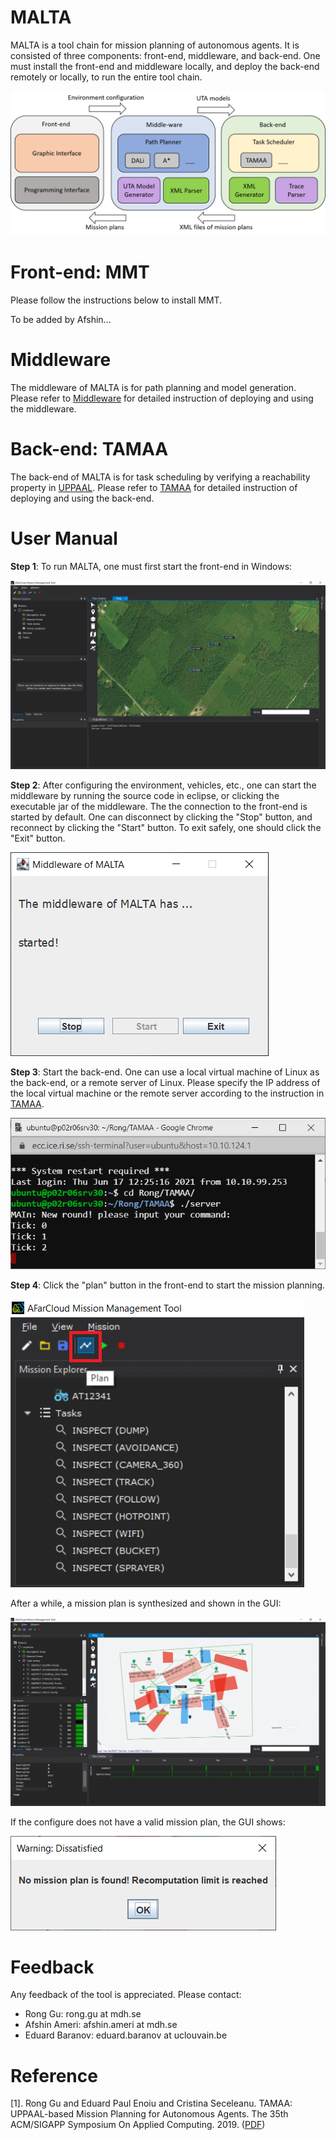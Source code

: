 # MALTA
MALTA is a tool chain for mission planning of autonomous agents. It is consisted of three components: front-end, middleware, and back-end. One must install the front-end and middleware locally, and deploy the back-end remotely or locally, to run the entire tool chain.

![Image](res/tool_structure.png "Architecture of MALTA")

# Front-end: MMT
Please follow the instructions below to install MMT.

To be added by Afshin...

# Middleware
The middleware of MALTA is for path planning and model generation. Please refer to [Middleware](https://github.com/rgu01/TAMAA-DALi) for detailed instruction of deploying and using the middleware.

# Back-end: TAMAA
The back-end of MALTA is for task scheduling by verifying a reachability property in [UPPAAL](https://uppaal.org/). Please refer to [TAMAA](https://github.com/rgu01/TAMAA) for detailed instruction of deploying and using the back-end.

# User Manual
**Step 1**: To run MALTA, one must first start the front-end in Windows:

![Image](res/MMT.png "Front-end GUI")

**Step 2**: After configuring the environment, vehicles, etc., one can start the middleware by running the source code in eclipse, or clicking the executable jar of the middleware. The the connection to the front-end is started by default. One can disconnect by clicking the "Stop" button, and reconnect by clicking the "Start" button. To exit safely, one should click the "Exit" button.

![Image](res/Middleware.png "Middleware GUI")

**Step 3**: Start the back-end. One can use a local virtual machine of Linux as the back-end, or a remote server of Linux. Please specify the IP address of the local virtual machine or the remote server according to the instruction in [TAMAA](https://github.com/rgu01/TAMAA).

![Image](res/TAMAA.png "Back-end GUI")

**Step 4**: Click the "plan" button in the front-end to start the mission planning.

![Image](res/Run.png "Run planning")

After a while, a mission plan is synthesized and shown in the GUI:

![Image](res/exp_v2_result.png "Result planning")

If the configure does not have a valid mission plan, the GUI shows:

![Image](res/Fail.png "Fail")

# Feedback

Any feedback of the tool is appreciated. Please contact: 

- Rong Gu: rong.gu at mdh.se
- Afshin Ameri: afshin.ameri at mdh.se
- Eduard Baranov: eduard.baranov at uclouvain.be

# Reference
[1]. Rong Gu and Eduard Paul Enoiu and Cristina Seceleanu. TAMAA: UPPAAL-based Mission Planning for Autonomous Agents. The 35th ACM/SIGAPP Symposium On Applied Computing. 2019. ([PDF](http://www.es.mdh.se/publications/5685-TAMAA__UPPAAL_based_Mission_Planning_for_Autonomous_Agents))
